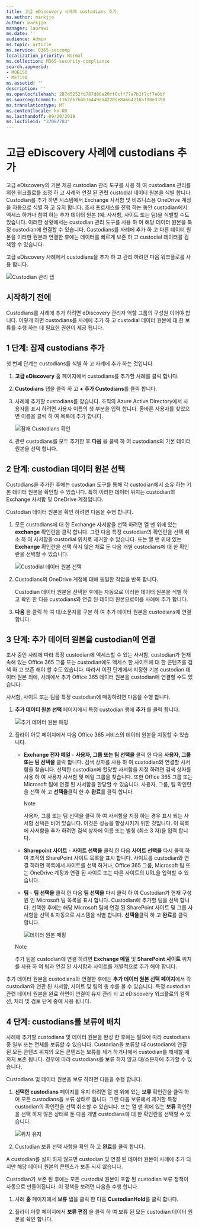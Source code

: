```yaml
---
title: 고급 eDiscovery 사례에 custodians 추가
ms.author: markjjo
author: markjjo
manager: laurawi
ms.date: ''
audience: Admin
ms.topic: article
ms.service: O365-seccomp
localization_priority: Normal
ms.collection: M365-security-compliance
search.appverid:
- MOE150
- MET150
ms.assetid: ''
description: ''
ms.openlocfilehash: 287d5252fd787d80a20ff6cff77a7b1f7cf7e0bf
ms.sourcegitcommit: 1162d676b036449ea4220de8a6642165190e3398
ms.translationtype: MT
ms.contentlocale: ko-KR
ms.lasthandoff: 09/20/2019
ms.locfileid: "37087783"
---
```

# <a name="add-custodians-to-an-advanced-ediscovery-case"></a>고급 eDiscovery 사례에 custodians 추가

고급 eDiscovery의 기본 제공 custodian 관리 도구를 사용 하 여 custodians 관리를 위한 워크플로를 조정 하 고 사례와 연결 된 관련 custodial 데이터 원본을 식별 합니다. Custodian를 추가 하면 시스템에서 Exchange 사서함 및 비즈니스용 OneDrive 계정을 자동으로 식별 하 고 유지 합니다. 조사 프로세스를 진행 하는 동안 custodian에서 액세스 하거나 참여 하는 추가 데이터 원본 (예: 사서함, 사이트 또는 팀)을 식별할 수도 있습니다. 이러한 상황에서는 custodian 관리 도구를 사용 하 여 해당 데이터 원본을 특정 custodian에 연결할 수 있습니다. Custodians를 사례에 추가 하 고 다른 데이터 원본을 이러한 원본과 연결한 후에는 데이터를 빠르게 보존 하 고 custodial 데이터를 검색할 수 있습니다.

고급 eDiscovery 사례에서 custodians을 추가 하 고 관리 하려면 다음 워크플로를 사용 합니다. 

![Custodian 관리 탭](media/CustodianMgtPage.png)

## <a name="before-you-begin"></a>시작하기 전에

Custodians를 사례에 추가 하려면 eDiscovery 관리자 역할 그룹의 구성원 이어야 합니다. 이렇게 하면 custodians를 사례에 추가 하 고 custodial 데이터 원본에 대 한 보류를 수행 하는 데 필요한 권한이 제공 됩니다.


## <a name="step-1-add-potential-custodians"></a>1 단계: 잠재 custodians 추가

첫 번째 단계는 custodians를 식별 하 고 사례에 추가 하는 것입니다.

1. **고급 eDiscovery** 홈 페이지에서 custodians를 추가할 사례를 클릭 합니다. 
 
2. **Custodians** 탭을 클릭 하 고 **+ 추가 Custodians**를 클릭 합니다.

3. 사례에 추가할 custodians를 찾습니다. 조직의 Azure Active Directory에서 사용자를 표시 하려면 사용자 이름의 첫 부분을 입력 합니다. 올바른 사용자를 찾았으면 이름을 클릭 하 여 목록에 추가 합니다.

   ![잠재 Custodians 확인](media/AddCustodianStep1.png)
 
4. 관련 custodians를 모두 추가한 후 **다음** 을 클릭 하 여 custodians의 기본 데이터 원본을 선택 합니다.
  
## <a name="step-2-select-custodian-data-sources"></a>2 단계: custodian 데이터 원본 선택

Custodians을 추가한 후에는 custodian 도구를 통해 각 custodian에서 소유 하는 기본 데이터 원본을 확인할 수 있습니다. 특히 이러한 데이터 위치는 custodian의 Exchange 사서함 및 OneDrive 계정입니다. 

Custodian 데이터 원본을 확인 하려면 다음을 수행 합니다. 

1. 모든 custodians에 대 한 Exchange 사서함을 선택 하려면 열 맨 위에 있는 **exchange** 확인란을 클릭 합니다. 그런 다음 특정 custodian의 확인란을 선택 취소 하 여 사서함을 custodial 위치로 제거할 수 있습니다. 또는 열 맨 위에 있는 **Exchange** 확인란을 선택 하지 않은 채로 둔 다음 개별 custodians에 대 한 확인란을 선택할 수 있습니다. 
 
   ![Custodial 데이터 원본 선택](media/AddCustodianStep2.png)
 
2. Custodians의 OneDrive 계정에 대해 동일한 작업을 반복 합니다. 

    Custodian 데이터 원본을 선택한 후에는 자동으로 이러한 데이터 원본을 식별 하 고 확인 한 다음 custodians와 연결 된 데이터 원본으로이를 사례에 추가 합니다.
 
4. **다음** 을 클릭 하 여 대/소문자를 구분 하 여 추가 데이터 원본을 custodians에 연결 합니다.

## <a name="step-3-associate-additional-data-sources-to-a-custodian"></a>3 단계: 추가 데이터 원본을 custodian에 연결

조사 중인 사례에 따라 특정 custodian에 액세스할 수 있는 사서함, custodian가 현재 속해 있는 Office 365 그룹 또는 custodian에도 액세스 한 사이트에 대 한 콘텐츠를 검색 하 고 보존 해야 할 수도 있습니다. 따라서 이전 단계에서 지정한 기본 custodian 데이터 원본 외에, 사례에서 추가 Office 365 데이터 원본을 custodian에 연결할 수도 있습니다. 

사서함, 사이트 또는 팀을 특정 custodian에 매핑하려면 다음을 수행 합니다.

1. **추가 데이터 원본 선택** 페이지에서 특정 custodian 행에 **추가** 를 클릭 합니다. 
  
   ![추가 데이터 원본 매핑](media/AddCustodianStep3.PNG)

2. 플라이 아웃 페이지에서 다음 Office 365 서비스의 데이터 원본을 지정할 수 있습니다.
  
   -  **Exchange 전자 메일** - **사용자, 그룹 또는 팀 선택을** 클릭 한 다음 **사용자, 그룹 또는 팀 선택을** 클릭 합니다. 검색 상자를 사용 하 여 custodian와 연결할 사서함을 찾습니다. 선택한 custodian에 할당할 사서함을 지정 하려면 검색 상자를 사용 하 여 사용자 사서함 및 메일 그룹을 찾습니다. 또한 Office 365 그룹 또는 Microsoft 팀에 연결 된 사서함을 할당할 수 있습니다. 사용자, 그룹, 팀 확인란을 선택 하 고 **선택을**클릭 한 후 **완료**를 클릭 합니다.

        > [!NOTE]
        > 사용자, 그룹 또는 팀 선택을 클릭 하 여 사서함을 지정 하는 경우 표시 되는 사서함 선택은 비어 있습니다. 이것은 성능을 향상시키기 위한 것입니다. 이 목록에 사서함을 추가 하려면 검색 상자에 이름 또는 별칭 (최소 3 자)을 입력 합니다.
     
     - **Sharepoint 사이트** - **사이트 선택을** 클릭 한 다음 **사이트 선택을** 다시 클릭 하 여 조직의 SharePoint 사이트 목록을 표시 합니다. 사이트를 custodian와 연결 하려면 목록에서 사이트를 선택 하거나, Office 365 그룹, Microsoft 팀 또는 OneDrive 계정과 연결 된 사이트 또는 다른 사이트의 URL을 입력할 수 있습니다.
     
     - **팀** - **팀 선택을** 클릭 한 다음 **팀 선택을** 다시 클릭 하 여 Custodian가 현재 구성원 인 Microsoft 팀 목록을 표시 합니다. Custodian에 추가할 팀을 선택 합니다. 선택한 후에는 해당 Microsoft 팀에 연결 된 SharePoint 사이트 및 그룹 사서함을 선택 & 자동으로 시스템을 식별 합니다. **선택을**클릭 하 고 **완료**를 클릭 합니다.

       ![데이터 원본 매핑](media/AddCustodianStep4.PNG)
        
      > [!NOTE]
      > 추가 팀을 custodian에 연결 하려면 **Exchange 메일** 및 **SharePoint 사이트** 위치를 사용 하 여 팀과 연결 된 사서함과 사이트를 개별적으로 추가 해야 합니다.

추가 데이터 원본을 custodians와 연결한 후에는 **추가 데이터 원본 선택 페이지**에서 각 custodian와 연관 된 사서함, 사이트 및 팀의 총 수를 볼 수 있습니다. 특정 custodian 관련 데이터 원본을 완료 하면이 연결이 유지 관리 되 고 eDiscovery 워크플로의 컬렉션, 처리 및 검토 단계 중에 사용 됩니다.

## <a name="step-4-place-custodians-on-hold"></a>4 단계: custodians를 보류에 배치

사례에 추가할 custodians 및 데이터 원본을 완성 한 후에는 필요에 따라 custodians 중 일부 또는 전체를 보류할 수 있습니다. Custodian을 보류할 때 custodian에 연결 된 모든 콘텐츠 위치의 모든 콘텐츠는 보류를 제거 하거나에서 custodian를 해제할 때까지 보존 됩니다. 경우에 따라 custodians를 보류 하지 않고 대/소문자에 추가할 수 있습니다.

Custodians 및 데이터 원본을 보류 하려면 다음을 수행 합니다.

1. **선택한 custodians** 페이지를 유지 하려면 열 맨 위에 있는 **보류** 확인란을 클릭 하 여 모든 custodians을 보류 상태로 둡니다. 그런 다음 보류에서 제거할 특정 custodian의 확인란을 선택 취소할 수 있습니다. 또는 열 맨 위에 있는 **보류** 확인란을 선택 하지 않은 상태로 둔 다음 개별 custodians에 대 한 확인란을 선택할 수 있습니다. 
 
   ![위치 유지](media/AddCustodianStep5.PNG)

2. Custodian 보류 선택 사항을 확인 하 고 **완료**를 클릭 합니다.

A custodian를 설치 하지 않으면 custodian 및 연결 된 데이터 원본이 사례에 추가 되지만 해당 데이터 원본의 콘텐츠가 보존 되지 않습니다.

Custodian가 보존 된 후에는 모든 custodial 원본이 포함 된 custodian 보류 정책이 자동으로 만들어집니다. 이 정책을 보려면 다음을 수행 합니다.

1. 사례 **홈** 페이지에서 **보류** 탭을 클릭 한 다음 **CustodianHold**를 클릭 합니다.  

2. 플라이 아웃 페이지에서 **보류 편집** 을 클릭 하 여 보류 된 모든 custodian 데이터 원본을 확인 합니다.

